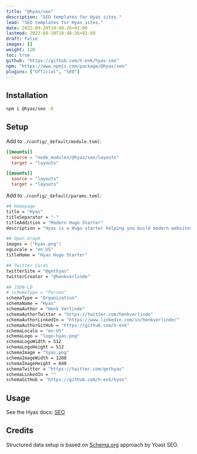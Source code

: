 ```yaml
---
title: "@hyas/seo"
description: "SEO templates for Hyas sites."
lead: "SEO templates for Hyas sites."
date: 2022-09-20T10:40:26+02:00
lastmod: 2022-09-20T10:40:26+02:00
draft: false
images: []
weight: 120
toc: true
github: "https://github.com/h-enk/hyas-seo"
npm: "https://www.npmjs.com/package/@hyas/seo"
plugins: ["Official", "SEO"]
---
```


## Installation

```bash
npm i @hyas/seo -D
```

## Setup

Add to `./config/_default/module.toml`:

```toml
[[mounts]]
  source = "node_modules/@hyas/seo/layouts"
  target = "layouts"

[[mounts]]
  source = "layouts"
  target = "layouts"
```

Add to `./config/_default/params.toml`:

```bash
## Homepage
title = "Hyas"
titleSeparator = "-"
titleAddition = "Modern Hugo Starter"
description = "Hyas is a Hugo starter helping you build modern websites that are secure, fast, and SEO-ready — by default."

## Open Graph
images = ["hyas.png"]
ogLocale = "en_US"
titleHome = "Hyas Hugo Starter"

## Twitter Cards
twitterSite = "@gethyas"
twitterCreator = "@henkverlinde"

## JSON-LD
# schemaType = "Person"
schemaType = "Organization"
schemaName = "Hyas"
schemaAuthor = "Henk Verlinde"
schemaAuthorTwitter = "https://twitter.com/henkverlinde"
schemaAuthorLinkedIn = "https://www.linkedin.com/in/henkverlinde/"
schemaAuthorGitHub = "https://github.com/h-enk"
schemaLocale = "en-US"
schemaLogo = "logo-hyas.png"
schemaLogoWidth = 512
schemaLogoHeight = 512
schemaImage = "hyas.png"
schemaImageWidth = 1280
schemaImageHeight = 640
schemaTwitter = "https://twitter.com/gethyas"
schemaLinkedIn = ""
schemaGitHub = "https://github.com/h-enk/hyas"
```

## Usage

See the Hyas docs: [SEO](https://gethyas.com/docs/reference-guides/seo/)

## Credits

Structured data setup is based on [Schema.org](https://developer.yoast.com/features/schema/overview/) approach by Yoast SEO.
